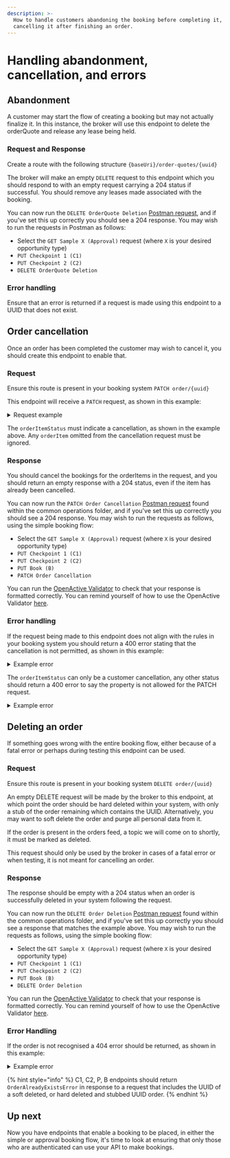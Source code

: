 ```yaml
---
description: >-
  How to handle customers abandoning the booking before completing it, or
  cancelling it after finishing an order.
---
```


# Handling abandonment, cancellation, and errors

## Abandonment

A customer may start the flow of creating a booking but may not actually finalize it. In this instance, the broker will use this endpoint to delete the orderQuote and release any lease being held.

### Request and Response

Create a route with the following structure `{baseUri}/order-quotes/{uuid}`

The broker will make an empty `DELETE` request to this endpoint which you should respond to with an empty request carrying a 204 status if successful. You should remove any leases made associated with the booking.

You can now run the `DELETE OrderQuote Deletion` [Postman request](https://documenter.getpostman.com/view/21015180/Uz5DqdCf), and if you've set this up correctly you should see a 204 response. You may wish to run the requests in Postman as follows:

* Select the `GET Sample X (Approval)` request (where `X` is your desired opportunity type)
* `PUT Checkpoint 1 (C1)`
* `PUT Checkpoint 2 (C2)`
* `DELETE OrderQuote Deletion`

### Error handling

Ensure that an error is returned if a request is made using this endpoint to a UUID that does not exist.

## Order cancellation

Once an order has been completed the customer may wish to cancel it, you should create this endpoint to enable that.

### Request

Ensure this route is present in your booking system `PATCH order/{uuid}`

This endpoint will receive a `PATCH` request, as shown in this example:&#x20;

<details>

<summary>Request example</summary>

```
{
  "@context": "https://openactive.io/",
  "@type": "Order",
  "orderedItem": [
    {
      "@type": "OrderItem",
      "@id": "https://example.com/api/orders/e11429ea-467f-4270-ab62-e47368996fe8#/orderedItem/1234",
      "orderItemStatus": "https://openactive.io/CustomerCancelled"
    }
  ]
}
```

</details>

The `orderItemStatus` must indicate a cancellation, as shown in the example above. Any `orderItem` omitted from the cancellation request must be ignored.

### Response

You should cancel the bookings for the orderItems in the request, and you should return an empty response with a 204 status, even if the item has already been cancelled.

You can now run the `PATCH Order Cancellation` [Postman request](https://documenter.getpostman.com/view/21015180/Uz5DqdCf) found within the common operations folder, and if you've set this up correctly you should see a 204 response. You may wish to run the requests as follows, using the simple booking flow:&#x20;

* Select the `GET Sample X (Approval)` request (where `X` is your desired opportunity type)
* `PUT Checkpoint 1 (C1)`
* `PUT Checkpoint 2 (C2)`
* `PUT Book (B)`
* `PATCH Order Cancellation`

You can run the [OpenActive Validator](https://validator.openactive.io/) to check that your response is formatted correctly. You can remind yourself of how to use the OpenActive Validator [here](../../getting-started/tools-and-resources/#openactive-validator).

### Error handling

If the request being made to this endpoint does not align with the rules in your booking system you should return a 400 error stating that the cancellation is not permitted, as shown in this example:&#x20;

<details>

<summary>Example error</summary>

```
{
  "@context": "https://openactive.io/",
  "@type": "CancellationNotPermittedError",
  "description": "The horse has already been fed, and cannot be put back in the box."
}
```

</details>

The `orderItemStatus` can only be a customer cancellation, any other status should return a 400 error to say the property is not allowed for the PATCH request.

<details>

<summary>Example error</summary>

```
{
  "@context": "https://openactive.io/",
  "@type": "PatchNotAllowedOnProperty",
  "description": "Only 'https://openactive.io/CustomerCancelled' is permitted for this property."
}
```

</details>

## Deleting an order

If something goes wrong with the entire booking flow, either because of a fatal error or perhaps during testing this endpoint can be used.

### Request

Ensure this route is present in your booking system `DELETE order/{uuid}`

An empty DELETE request will be made by the broker to this endpoint, at which point the order should be hard deleted within your system, with only a stub of the order remaining which contains the UUID. Alternatively, you may want to soft delete the order and purge all personal data from it.

If the order is present in the orders feed, a topic we will come on to shortly, it must be marked as deleted.&#x20;

This request should only be used by the broker in cases of a fatal error or when testing, it is not meant for cancelling an order.

### Response

The response should be empty with a 204 status when an order is successfully deleted in your system following the request.

You can now run the `DELETE Order Deletion` [Postman request](https://documenter.getpostman.com/view/21015180/Uz5DqdCf) found within the common operations folder, and if you've set this up correctly you should see a response that matches the example above. You may wish to run the requests as follows, using the simple booking flow:&#x20;

* Select the `GET Sample X (Approval)` request (where `X` is your desired opportunity type)
* `PUT Checkpoint 1 (C1)`
* `PUT Checkpoint 2 (C2)`
* `PUT Book (B)`
* `DELETE Order Deletion`

You can run the [OpenActive Validator](https://validator.openactive.io/) to check that your response is formatted correctly. You can remind yourself of how to use the OpenActive Validator [here](../../getting-started/tools-and-resources/#openactive-validator). &#x20;

### Error Handling

If the order is not recognised a 404 error should be returned, as shown in this example:&#x20;

<details>

<summary>Example error</summary>

```
{
  "@context": "https://openactive.io/",
  "@type": "NotFoundError",
  "description": "This Order does not exist."
}
```

</details>

{% hint style="info" %}
C1, C2, P, B endpoints should return `OrderAlreadyExistsError` in response to a request that includes the UUID of a soft deleted, or hard deleted and stubbed UUID order.
{% endhint %}

## Up next

Now you have endpoints that enable a booking to be placed, in either the simple or approval booking flow, it's time to look at ensuring that only those who are authenticated can use your API to make bookings.
